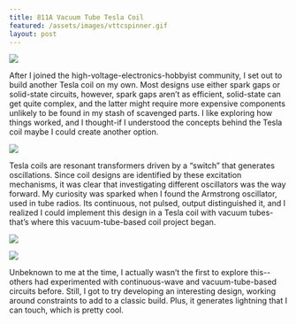 ```yaml
---
title: 811A Vacuum Tube Tesla Coil
featured: /assets/images/vttcspinner.gif
layout: post
---
```


![]("/assets/images/VTTCLabeled.png")


<p>After I joined the high-voltage-electronics-hobbyist community, I set out to build another Tesla coil on my own. Most designs use either spark gaps or solid-state circuits, however, spark gaps aren’t as efficient, solid-state can get quite complex, and the latter might require more expensive components unlikely to be found in my stash of scavenged parts. I like exploring how things worked, and I thought-if I understood the concepts behind the Tesla coil maybe I could create another option.</p>

![]("/assets/images/vttc2.gif")

<p>Tesla coils are resonant transformers driven by a “switch” that generates oscillations. Since coil designs are identified by these excitation mechanisms, it was clear that investigating different oscillators was the way forward. My curiosity was sparked when I found the Armstrong oscillator, used in tube radios. Its continuous, not pulsed, output distinguished it, and I realized I could implement this design in a Tesla coil with vacuum tubes-that’s where this vacuum-tube-based coil project began.</p>

![]("/assets/images/InterruptedVTTC.gif")

![]("/assets/images/vttcspinner.gif")

<p>Unbeknown to me at the time, I actually wasn’t the first to explore this--others had experimented with continuous-wave and vacuum-tube-based circuits before. Still, I got to try developing an interesting design, working around constraints to add to a classic build. Plus, it generates lightning that I can touch, which is pretty cool.</p>
